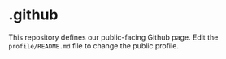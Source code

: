 # .github

This repository defines our public-facing Github page. Edit the `profile/README.md` file to change the public profile.